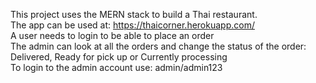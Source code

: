 This project uses the MERN stack to build a Thai restaurant.         
The app can be used at: https://thaicorner.herokuapp.com/         
A user needs to login to be able to place an order      
The admin can look at all the orders and change the status of the order: Delivered, Ready for pick up or Currently processing       
To login to the admin account use: admin/admin123                 
